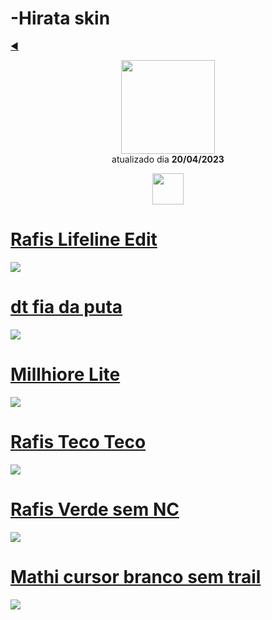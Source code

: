 # -Hirata skin 

<p align="left">
   <a href="README.md">◀️</a>
</p>

<p align="center">
   <a href="https://osu.ppy.sh/users/10188022">
    <img src="https://a.ppy.sh/10188022"
         width="150"
         height="150">
   </a>
<br>
  atualizado dia
  <b> 20/04/2023 </b>
</p>
   <p align="center">
   <a href="https://twitter.com/hirata_otavio">
  <img src="https://i.imgur.com/PUQ5uWf.png" 
       width="50" 
       height="50"></a>
<br>
   </p>
   
# [Rafis Lifeline Edit](https://github.com/Yumiih/Skins/raw/main/hirata/Rafis%20Lifeline%20edit.osk)
[![](https://cdn.discordapp.com/attachments/904498383736143985/1098766964362579968/screenshot396.jpg)](https://github.com/Yumiih/Skins/raw/main/hirata/Rafis%20Lifeline%20edit.osk)

# [dt fia da puta](https://github.com/Yumiih/Skins/raw/main/hirata/Dt%20fia%20da%20puta.osk)
[![](https://cdn.discordapp.com/attachments/904498383736143985/1098766191633367142/screenshot395.jpg)](https://github.com/Yumiih/Skins/raw/main/hirata/Dt%20fia%20da%20puta.osk)

# [Millhiore Lite](https://github.com/Yumiih/Skins/raw/main/hirata/Millhiore%20Lite.osk)
[![](https://cdn.discordapp.com/attachments/904498383736143985/1098768038540619776/screenshot400.jpg)](https://github.com/Yumiih/Skins/raw/main/hirata/Millhiore%20Lite.osk)

# [Rafis Teco Teco](https://github.com/Yumiih/Skins/raw/main/hirata/Rafis%20teco%20teco.osk)
[![](https://cdn.discordapp.com/attachments/904498383736143985/1098769202741002290/screenshot401.jpg)](https://github.com/Yumiih/Skins/raw/main/hirata/Rafis%20teco%20teco.osk)

# [Rafis Verde sem NC](https://github.com/Yumiih/Skins/raw/main/hirata/Rafis%20Verde%20sem%20NC.osk)
[![](https://cdn.discordapp.com/attachments/1052716407546183744/1098773647197491281/screenshot403.jpg)](https://github.com/Yumiih/Skins/raw/main/hirata/Rafis%20Verde%20sem%20NC.osk)

# [Mathi cursor branco sem trail](https://github.com/Yumiih/Skins/raw/main/hirata/Mathi%20Cursor%20branco%20sem%20trail.osk)
[![](https://cdn.discordapp.com/attachments/1052716407546183744/1098774308878307479/screenshot404.jpg)](https://github.com/Yumiih/Skins/raw/main/hirata/Mathi%20Cursor%20branco%20sem%20trail.osk)
<br>

